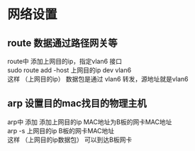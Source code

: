 # 网络设置

## route 数据通过路径网关等
route中 添加上网目的ip，指定vlan6 接口  
sudo route add -host  上网目的ip  dev vlan6  
这样  （上网目的ip） 数据包是通过 vlan6 转发，源地址就是vlan6 

## arp  设置目的mac找目的物理主机 
arp中 添加 添加上网目的ip MAC地址为B板的网卡MAC地址  
arp -s   上网目的ip   B板的网卡MAC地址  
这样  （上网目的ip数据包） 可以到达B板网卡   
